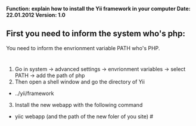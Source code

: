 **Function: explain how to install the Yii framework in your computer
Date: 22.01.2012
Version: 1.0**

## First you need to inform the system who's php: ##

You need to inform the envrionment variable PATH who's PHP.

# 
1. Go in system -> advanced settings -> envrionment variables -> select PATH -> add the path of php
2. Then open a shell window and go the directory of Yii
- ../yii/framework
3. Install the new webapp with the following command
- yiic webapp (and the path of the new foler of you site) #







